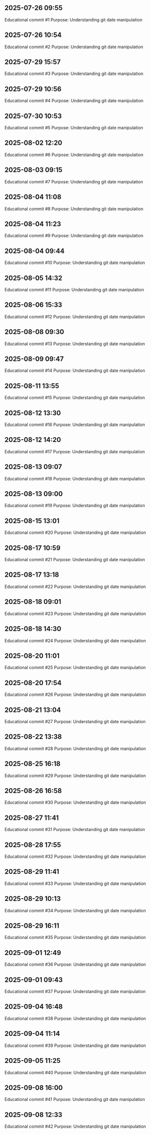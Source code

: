 ## 2025-07-26 09:55
Educational commit #1
Purpose: Understanding git date manipulation

## 2025-07-26 10:54
Educational commit #2
Purpose: Understanding git date manipulation

## 2025-07-29 15:57
Educational commit #3
Purpose: Understanding git date manipulation

## 2025-07-29 10:56
Educational commit #4
Purpose: Understanding git date manipulation

## 2025-07-30 10:53
Educational commit #5
Purpose: Understanding git date manipulation

## 2025-08-02 12:20
Educational commit #6
Purpose: Understanding git date manipulation

## 2025-08-03 09:15
Educational commit #7
Purpose: Understanding git date manipulation

## 2025-08-04 11:08
Educational commit #8
Purpose: Understanding git date manipulation

## 2025-08-04 11:23
Educational commit #9
Purpose: Understanding git date manipulation

## 2025-08-04 09:44
Educational commit #10
Purpose: Understanding git date manipulation

## 2025-08-05 14:32
Educational commit #11
Purpose: Understanding git date manipulation

## 2025-08-06 15:33
Educational commit #12
Purpose: Understanding git date manipulation

## 2025-08-08 09:30
Educational commit #13
Purpose: Understanding git date manipulation

## 2025-08-09 09:47
Educational commit #14
Purpose: Understanding git date manipulation

## 2025-08-11 13:55
Educational commit #15
Purpose: Understanding git date manipulation

## 2025-08-12 13:30
Educational commit #16
Purpose: Understanding git date manipulation

## 2025-08-12 14:20
Educational commit #17
Purpose: Understanding git date manipulation

## 2025-08-13 09:07
Educational commit #18
Purpose: Understanding git date manipulation

## 2025-08-13 09:00
Educational commit #19
Purpose: Understanding git date manipulation

## 2025-08-15 13:01
Educational commit #20
Purpose: Understanding git date manipulation

## 2025-08-17 10:59
Educational commit #21
Purpose: Understanding git date manipulation

## 2025-08-17 13:18
Educational commit #22
Purpose: Understanding git date manipulation

## 2025-08-18 09:01
Educational commit #23
Purpose: Understanding git date manipulation

## 2025-08-18 14:30
Educational commit #24
Purpose: Understanding git date manipulation

## 2025-08-20 11:01
Educational commit #25
Purpose: Understanding git date manipulation

## 2025-08-20 17:54
Educational commit #26
Purpose: Understanding git date manipulation

## 2025-08-21 13:04
Educational commit #27
Purpose: Understanding git date manipulation

## 2025-08-22 13:38
Educational commit #28
Purpose: Understanding git date manipulation

## 2025-08-25 16:18
Educational commit #29
Purpose: Understanding git date manipulation

## 2025-08-26 16:58
Educational commit #30
Purpose: Understanding git date manipulation

## 2025-08-27 11:41
Educational commit #31
Purpose: Understanding git date manipulation

## 2025-08-28 17:55
Educational commit #32
Purpose: Understanding git date manipulation

## 2025-08-29 11:41
Educational commit #33
Purpose: Understanding git date manipulation

## 2025-08-29 10:13
Educational commit #34
Purpose: Understanding git date manipulation

## 2025-08-29 16:11
Educational commit #35
Purpose: Understanding git date manipulation

## 2025-09-01 12:49
Educational commit #36
Purpose: Understanding git date manipulation

## 2025-09-01 09:43
Educational commit #37
Purpose: Understanding git date manipulation

## 2025-09-04 16:48
Educational commit #38
Purpose: Understanding git date manipulation

## 2025-09-04 11:14
Educational commit #39
Purpose: Understanding git date manipulation

## 2025-09-05 11:25
Educational commit #40
Purpose: Understanding git date manipulation

## 2025-09-08 16:00
Educational commit #41
Purpose: Understanding git date manipulation

## 2025-09-08 12:33
Educational commit #42
Purpose: Understanding git date manipulation

